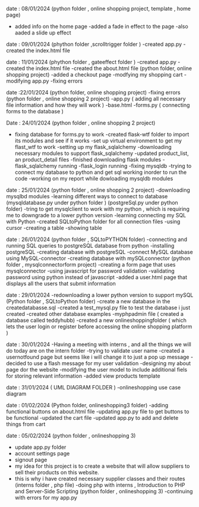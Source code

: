 date : 08/01/2024 
(python folder , online shopping project, template , home page)
- added info on the home page 
-added a fade in effect to the page 
-also aaded a slide up effect 

date : 09/01/2024
(phython folder ,scrolltrigger folder )
-created app.py 
-created the index.html file 

date : 11/01/2024
(phython folder , gateeffect folder )
-created app.py 
-created the index.html file 
-created the about.html file 
(python folder, online shopping project)
-added a checkout page 
-modfying my shopping cart
-modifying app.py
-fixing errors

date :22/01/2024
(python folder, online shopping project)
-fixing errors
(python folder , online shopping 2 project)
-app.py ( adding all necessary file information and how they will work ) 
-base.html
-forms.py ( connecting forms to the database )

Date : 24/01/2024
(python folder , online shopping 2 project)
- fixing database for forms.py to work
-created flask-wtf folder to import its modules and see if  it works 
-set up virtual environment to get my flast_wtf to work 
-setting up my flask_sqlalchemy
-downloading necessary modules to support flask_sqlalchemy
-updated product_list, an product_detail files 
-finished downloading flask modules 
-flask_sqlalchemy running 
-flask_login running
-fixing mysqldb 
-trying to connect my database to python and get sql working inorder to run the code 
-working on my report while dowloading mysqldb modules 


date : 25/01/2024
(python folder , online shopping 2 project)
-downloading mysqlbd modules 
-learning different ways to connect to database 
(mysqldatabase.py under python folder )
(postgreSql.py under python folder)
-tring to get mysqlclient to work with my python , which is requiring me to downgrade to a lower python version 
-learning connecting my SQL with Python 
-created SQLtoPython folder for all connection files 
-using cursor
-creating a table
-showing table

date : 26/01/2024
(python folder , SQLtoPYTHON folder)
-connecting and running SQL queries to postgreSQL database from python 
-installing postgreSQL
-creating database with postgreSQL
-connect MySQL database using MySQL-connector 
-creating database with mySQLconnector
(python folder , mysqlconnectorform project) 
-creating a form page that uses mysqlconnector 
-using javascript for password validation
-validating password using python instead of javascript
-added a user.html page that displays all the users that submit information

date : 29/01/2024
-redownloading a lower python version to support mySQL
(Python folder , SQLtoPython folder)
-create a new database in the createdatabasse.sql 
-created a test_mysql.py file to test the database i just created 
-created other database examples 
-myphpadmin file ( created a database called teddyhubb)
-created a new onlineshoppingfolder ( which lets the user login or register before accessing the online shopping platform )

date : 30/01/2024
-Having a meeting with interns , and all the things we will do today are on the intern folder
-trying to validate user name 
-created a usernotfound page but seems like i will change it to just a pop up message 
-decided to use a flash message for my user validation 
-designing my about page dor the website 
-modifying the user model to include additional fiels for storing relevant information 
-added view products template

date : 31/01/2024
( UML DIAGRAM FOLDER )
-onlineshopping use case diagram 

date : 01/02/2024
(Python folder, onlineshopping3 folder)
-adding functional buttons on about.html file 
-updating app.py file to get buttons to be functional
-updated the cart file 
-updated app.py to add and delete things from cart 

date : 05/02/2024
(python folder , onlineshopping 3)
- update app.py folder 
- account settings page 
- signout page 
- my idea for this project is to create a website that will allow suppliers to sell their products on this website. 
- this is why i have created necessary supplier classes and their routes 
(interns folder , php file)
-doing php with interns , Introduction to PHP and Server-Side Scripting
(python folder , onlineshopping 3)
-continuing with errors for my app.py 